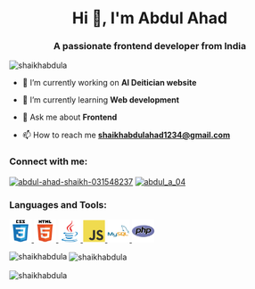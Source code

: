 <h1 align="center">Hi 👋, I'm Abdul Ahad</h1>
<h3 align="center">A passionate frontend developer from India</h3>

<p align="left"> <img src="https://komarev.com/ghpvc/?username=shaikhabdula&label=Profile%20views&color=0e75b6&style=flat" alt="shaikhabdula" /> </p>

- 🔭 I’m currently working on **AI Deitician website**

- 🌱 I’m currently learning **Web development**

- 💬 Ask me about **Frontend**

- 📫 How to reach me **shaikhabdulahad1234@gmail.com**

<h3 align="left">Connect with me:</h3>
<p align="left">
<a href="https://linkedin.com/in/abdul-ahad-shaikh-031548237" target="blank"><img align="center" src="https://raw.githubusercontent.com/rahuldkjain/github-profile-readme-generator/master/src/images/icons/Social/linked-in-alt.svg" alt="abdul-ahad-shaikh-031548237" height="30" width="40" /></a>
<a href="https://instagram.com/abdul_a_04" target="blank"><img align="center" src="https://raw.githubusercontent.com/rahuldkjain/github-profile-readme-generator/master/src/images/icons/Social/instagram.svg" alt="abdul_a_04" height="30" width="40" /></a>
</p>

<h3 align="left">Languages and Tools:</h3>
<p align="left"> <a href="https://www.w3schools.com/css/" target="_blank" rel="noreferrer"> <img src="https://raw.githubusercontent.com/devicons/devicon/master/icons/css3/css3-original-wordmark.svg" alt="css3" width="40" height="40"/> </a> <a href="https://www.w3.org/html/" target="_blank" rel="noreferrer"> <img src="https://raw.githubusercontent.com/devicons/devicon/master/icons/html5/html5-original-wordmark.svg" alt="html5" width="40" height="40"/> </a> <a href="https://www.java.com" target="_blank" rel="noreferrer"> <img src="https://raw.githubusercontent.com/devicons/devicon/master/icons/java/java-original.svg" alt="java" width="40" height="40"/> </a> <a href="https://developer.mozilla.org/en-US/docs/Web/JavaScript" target="_blank" rel="noreferrer"> <img src="https://raw.githubusercontent.com/devicons/devicon/master/icons/javascript/javascript-original.svg" alt="javascript" width="40" height="40"/> </a> <a href="https://www.mysql.com/" target="_blank" rel="noreferrer"> <img src="https://raw.githubusercontent.com/devicons/devicon/master/icons/mysql/mysql-original-wordmark.svg" alt="mysql" width="40" height="40"/> </a> <a href="https://www.php.net" target="_blank" rel="noreferrer"> <img src="https://raw.githubusercontent.com/devicons/devicon/master/icons/php/php-original.svg" alt="php" width="40" height="40"/> </a> </p>

<p><img align="left" src="https://github-readme-stats.vercel.app/api/top-langs?username=shaikhabdula&show_icons=true&locale=en&layout=compact" alt="shaikhabdula" /></p>

<p>&nbsp;<img align="center" src="https://github-readme-stats.vercel.app/api?username=shaikhabdula&show_icons=true&locale=en" alt="shaikhabdula" /></p>

<p><img align="center" src="https://github-readme-streak-stats.herokuapp.com/?user=shaikhabdula&" alt="shaikhabdula" /></p>
